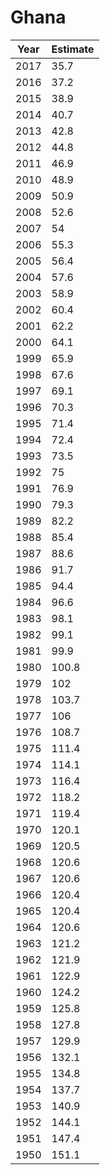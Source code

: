 # Ghana

| Year | Estimate |
| ---- | -------- |
| 2017 | 35.7 |
| 2016 | 37.2 |
| 2015 | 38.9 |
| 2014 | 40.7 |
| 2013 | 42.8 |
| 2012 | 44.8 |
| 2011 | 46.9 |
| 2010 | 48.9 |
| 2009 | 50.9 |
| 2008 | 52.6 |
| 2007 | 54 |
| 2006 | 55.3 |
| 2005 | 56.4 |
| 2004 | 57.6 |
| 2003 | 58.9 |
| 2002 | 60.4 |
| 2001 | 62.2 |
| 2000 | 64.1 |
| 1999 | 65.9 |
| 1998 | 67.6 |
| 1997 | 69.1 |
| 1996 | 70.3 |
| 1995 | 71.4 |
| 1994 | 72.4 |
| 1993 | 73.5 |
| 1992 | 75 |
| 1991 | 76.9 |
| 1990 | 79.3 |
| 1989 | 82.2 |
| 1988 | 85.4 |
| 1987 | 88.6 |
| 1986 | 91.7 |
| 1985 | 94.4 |
| 1984 | 96.6 |
| 1983 | 98.1 |
| 1982 | 99.1 |
| 1981 | 99.9 |
| 1980 | 100.8 |
| 1979 | 102 |
| 1978 | 103.7 |
| 1977 | 106 |
| 1976 | 108.7 |
| 1975 | 111.4 |
| 1974 | 114.1 |
| 1973 | 116.4 |
| 1972 | 118.2 |
| 1971 | 119.4 |
| 1970 | 120.1 |
| 1969 | 120.5 |
| 1968 | 120.6 |
| 1967 | 120.6 |
| 1966 | 120.4 |
| 1965 | 120.4 |
| 1964 | 120.6 |
| 1963 | 121.2 |
| 1962 | 121.9 |
| 1961 | 122.9 |
| 1960 | 124.2 |
| 1959 | 125.8 |
| 1958 | 127.8 |
| 1957 | 129.9 |
| 1956 | 132.1 |
| 1955 | 134.8 |
| 1954 | 137.7 |
| 1953 | 140.9 |
| 1952 | 144.1 |
| 1951 | 147.4 |
| 1950 | 151.1 |